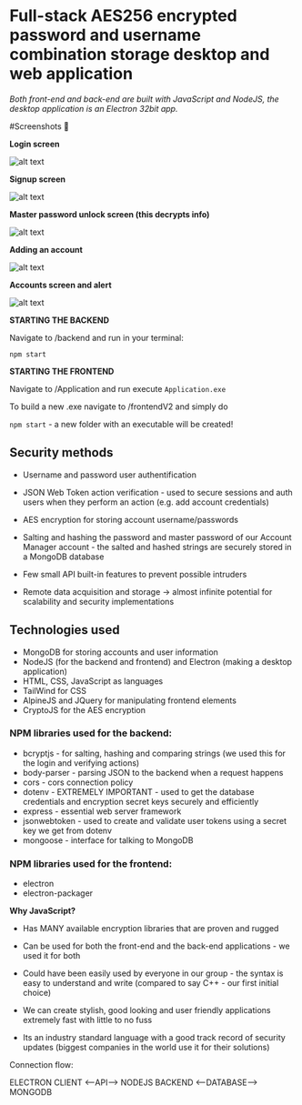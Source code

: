 # Full-stack AES256 encrypted password and username combination storage desktop and web application


*Both front-end and back-end are built with JavaScript and NodeJS, the desktop application is an Electron 32bit app.*


#Screenshots 🎉

**Login screen**

![alt text](https://raw.githubusercontent.com/revollucian/fullstack-encrypted-accounts-manager/main/images/chrome_oO1POTLdXP.png)

**Signup screen**

![alt text](https://raw.githubusercontent.com/revollucian/fullstack-encrypted-accounts-manager/main/images/chrome_rh28AVqq9Z.png)

**Master password unlock screen (this decrypts info)**

![alt text](https://raw.githubusercontent.com/revollucian/fullstack-encrypted-accounts-manager/main/images/chrome_hfjNbqQEAw.png)

**Adding an account**

![alt text](https://raw.githubusercontent.com/revollucian/fullstack-encrypted-accounts-manager/main/images/chrome_I88oLnYA8z.png)

**Accounts screen and alert**

![alt text](https://raw.githubusercontent.com/revollucian/fullstack-encrypted-accounts-manager/main/images/chrome_NSef2p8agp.png)


**STARTING THE BACKEND**


Navigate to /backend and run in your terminal:

```npm start```



**STARTING THE FRONTEND**


Navigate to /Application and run execute ```Application.exe```

To build a new .exe navigate to /frontendV2 and simply do

```npm start``` - a new folder with an executable will be created!




## Security methods

- Username and password user authentification

- JSON Web Token action verification - used to secure sessions and auth users when they perform an action (e.g. add account credentials)

- AES encryption for storing account username/passwords

- Salting and hashing the password and master password of our Account Manager account - the salted and hashed strings are securely stored in a MongoDB database

- Few small API built-in features to prevent possible intruders

- Remote data acquisition and storage -> almost infinite potential for scalability and security implementations

## Technologies used

- MongoDB for storing accounts and user information
- NodeJS (for the backend and frontend) and Electron (making a desktop application)
- HTML, CSS, JavaScript as languages
- TailWind for CSS 
- AlpineJS and JQuery for manipulating frontend elements
- CryptoJS for the AES encryption



### NPM libraries used for the backend:

- bcryptjs - for salting, hashing and comparing strings (we used this for the login and verifying actions)
- body-parser - parsing JSON to the backend when a request happens
- cors - cors connection policy
- dotenv - EXTREMELY IMPORTANT - used to get the database credentials and encryption secret keys securely and efficiently
- express - essential web server framework
- jsonwebtoken - used to create and validate user tokens using a secret key we get from dotenv
- mongoose - interface for talking to MongoDB

### NPM libraries used for the frontend:

- electron
- electron-packager



**Why JavaScript?**

- Has MANY available encryption libraries that are proven and rugged

- Can be used for both the front-end and the back-end applications - we used it for both

- Could have been easily used by everyone in our group - the syntax is easy to understand and write (compared to say C++ - our first initial choice)

- We can create stylish, good looking and user friendly applications extremely fast with little to no fuss

- Its an industry standard language with a good track record of security updates (biggest companies in the world use it for their solutions)



Connection flow:

ELECTRON CLIENT <--API--> NODEJS BACKEND <--DATABASE--> MONGODB
